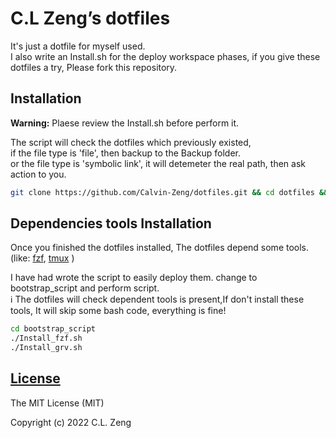 # C.L Zeng’s dotfiles

It's just a dotfile for myself used.  
I also write an Install.sh for the deploy workspace phases, if you give these dotfiles a try, Please fork this repository.

## Installation

**Warning:** Plaese review the Install.sh before perform it.  
  
The script will check the dotfiles which previously existed,  
if the file type is 'file', then backup to the Backup folder.  
or the file type is 'symbolic link', it will detemeter the real path, then ask action to you.  

```bash
git clone https://github.com/Calvin-Zeng/dotfiles.git && cd dotfiles && sh Install.sh
```

## Dependencies tools Installation

Once you finished the dotfiles installed, The dotfiles depend some tools.(like:
[fzf](https://github.com/junegunn/fzf),
[tmux](https://github.com/tmux/tmux)
)
  
I have had wrote the script to easily deploy them. change to bootstrap_script and perform script.  
:information_source: The dotfiles will check dependent tools is present,If don't install these tools, It will skip some bash code, everything is fine!  

```bash
cd bootstrap_script
./Install_fzf.sh
./Install_grv.sh
```

[License](LICENSE)
------------------

The MIT License (MIT)

Copyright (c) 2022 C.L. Zeng
